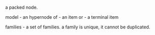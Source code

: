 a packed node.

model - 
	an hypernode of
		- an item or 
		- a terminal item 

families - a set of families. a family is unique, it cannot be duplicated.
